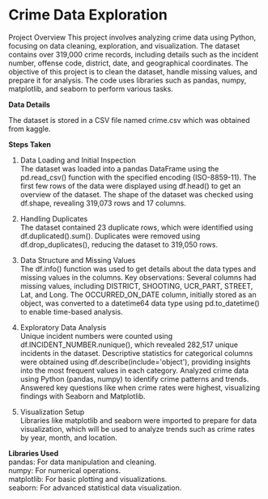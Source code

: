 # Crime Data Exploration

Project Overview
This project involves analyzing crime data using Python, focusing on data cleaning, exploration, and visualization. The dataset contains over 319,000 crime records, including details such as the incident number, offense code, district, date, and geographical coordinates. The objective of this project is to clean the dataset, handle missing values, and prepare it for analysis. The code uses libraries such as pandas, numpy, matplotlib, and seaborn to perform various tasks.

__Data Details__

The dataset is stored in a CSV file named crime.csv which was obtained from kaggle. 

__Steps Taken__

1. Data Loading and Initial Inspection<br>
The dataset was loaded into a pandas DataFrame using the pd.read_csv() function with the specified encoding (ISO-8859-11).
The first few rows of the data were displayed using df.head() to get an overview of the dataset.
The shape of the dataset was checked using df.shape, revealing 319,073 rows and 17 columns.

2. Handling Duplicates<br>
The dataset contained 23 duplicate rows, which were identified using df.duplicated().sum().
Duplicates were removed using df.drop_duplicates(), reducing the dataset to 319,050 rows.


3. Data Structure and Missing Values<br>
The df.info() function was used to get details about the data types and missing values in the columns.
Key observations:
Several columns had missing values, including DISTRICT, SHOOTING, UCR_PART, STREET, Lat, and Long.
The OCCURRED_ON_DATE column, initially stored as an object, was converted to a datetime64 data type using pd.to_datetime() to enable time-based analysis.


4. Exploratory Data Analysis<br>
Unique incident numbers were counted using df.INCIDENT_NUMBER.nunique(), which revealed 282,517 unique incidents in the dataset.
Descriptive statistics for categorical columns were obtained using df.describe(include='object'), providing insights into the most frequent values in each category.
Analyzed crime data using Python (pandas, numpy) to identify crime patterns and trends.
Answered key questions like when crime rates were highest, visualizing findings with Seaborn and Matplotlib.


5. Visualization Setup<br>
Libraries like matplotlib and seaborn were imported to prepare for data visualization, which will be used to analyze trends such as crime rates by year, month, and location.


__Libraries Used__  
pandas: For data manipulation and cleaning.  
numpy: For numerical operations.  
matplotlib: For basic plotting and visualizations.  
seaborn: For advanced statistical data visualization.  
